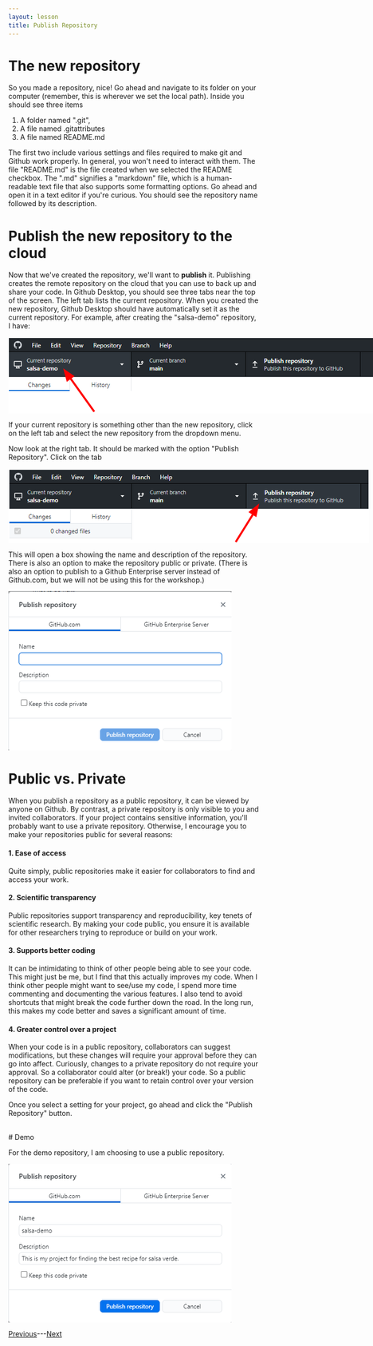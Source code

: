 ```yaml
---
layout: lesson
title: Publish Repository
---
```


# The new repository

So you made a repository, nice! Go ahead and navigate to its folder on your computer (remember, this is wherever we set the local path). Inside you should see three items

1. A folder named ".git",
2. A file named .gitattributes
3. A file named README.md

The first two include various settings and files required to make git and Github work properly. In general, you won't need to interact with them. The file "README.md" is the file created when we selected the README checkbox. The ".md" signifies a "markdown" file, which is a human-readable text file that also supports some formatting options. Go ahead and open it in a text editor if you're curious. You should see the repository name followed by its description.

# Publish the new repository to the cloud

Now that we've created the repository, we'll want to **publish** it. Publishing creates the remote repository on the cloud that you can use to back up and share your code. In Github Desktop, you should see three tabs near the top of the screen. The left tab lists the current repository. When you created the new repository, Github Desktop should have automatically set it as the current repository. For example, after creating the "salsa-demo" repository, I have:

<img src="..\assets\images\left-tab.png" alt="The new repository as the current repository." style="max-width:737px;display:block">

If your current repository is something other than the new repository, click on the left tab and select the new repository from the dropdown menu.

Now look at the right tab. It should be marked with the option "Publish Repository". Click on the tab

<img src="..\assets\images\right-tab.png" alt="Publishing a new repository for my demo project." style="max-width:724px;display:block">

This will open a box showing the name and description of the repository. There is also an option to make the repository public or private. (There is also an option to publish to a Github Enterprise server instead of Github.com, but we will not be using this for the workshop.)

<img src="..\assets\images\publish.png" alt="The box with options for publishing." style="max-width:448px;display:block">

# Public vs. Private

When you publish a repository as a public repository, it can be viewed by anyone on Github. By contrast, a private repository is only visible to you and invited collaborators. If your project contains sensitive information, you'll probably want to use a private repository. Otherwise, I encourage you to make your repositories public for several reasons:

#### 1. Ease of access
Quite simply, public repositories make it easier for collaborators to find and access your work.

#### 2. Scientific transparency
Public repositories support transparency and reproducibility, key tenets of scientific research. By making your code public, you ensure it is available for other researchers trying to reproduce or build on your work.

#### 3. Supports better coding
It can be intimidating to think of other people being able to see your code. This might just be me, but I find that this actually improves my code. When I think other people might want to see/use my code, I spend more time commenting and documenting the various features. I also tend to avoid shortcuts that might break the code further down the road. In the long run, this makes my code better and saves a significant amount of time.

#### 4. Greater control over a project
When your code is in a public repository, collaborators can suggest modifications, but these changes will require your approval before they can go into affect. Curiously, changes to a private repository do not require your approval. So a collaborator could alter (or break!) your code. So a public repository can be preferable if you want to retain control over your version of the code.

Once you select a setting for your project, go ahead and click the "Publish Repository" button.

<br>
# Demo

For the demo repository, I am choosing to use a public repository.

<img src="..\assets\images\demo-publish.png" alt="Publishing a new repository for my demo project." style="max-width:448px;display:block">


[Previous](new)---[Next](remote)
